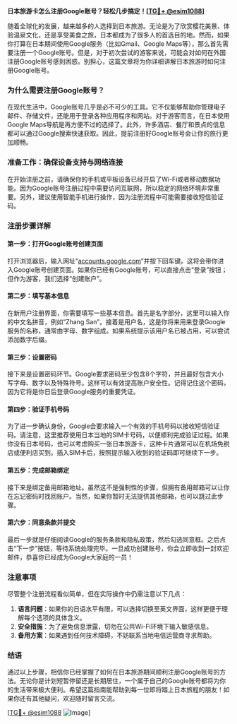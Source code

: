 **日本旅游卡怎么注册Google账号？轻松几步搞定！[[TG💪+ @esim1088](https://t.me/s/esim1088)]**

随着全球化的发展，越来越多的人选择到日本旅游。无论是为了欣赏樱花美景、体验温泉文化，还是享受美食之旅，日本都成为了很多人的首选目的地。然而，如果你打算在日本期间使用Google服务（比如Gmail、Google Maps等），那么首先需要注册一个Google账号。但是，对于初次尝试的游客来说，可能会对如何在外国注册Google账号感到困惑。别担心，这篇文章将为你详细讲解日本旅游时如何注册Google账号。

### **为什么需要注册Google账号？**

在现代生活中，Google账号几乎是必不可少的工具。它不仅能够帮助你管理电子邮件、存储文件，还能用于登录各种应用程序和网站。对于游客而言，在日本使用Google Maps导航是再方便不过的选择了。此外，许多酒店、餐厅和景点的信息都可以通过Google搜索快速获取。因此，提前注册好Google账号会让你的旅行更加顺畅。

### **准备工作：确保设备支持与网络连接**

在开始注册之前，请确保你的手机或平板设备已经开启了Wi-Fi或者移动数据功能。因为Google账号注册过程中需要访问互联网，所以稳定的网络环境非常重要。另外，建议使用智能手机进行操作，因为注册流程中可能需要接收短信验证码。

### **注册步骤详解**

#### **第一步：打开Google账号创建页面**
打开浏览器后，输入网址“[accounts.google.com](http://accounts.google.com)”并按下回车键。这将会带你进入Google账号创建页面。如果你已经有Google账号，可以直接点击“登录”按钮；但作为游客，我们选择“创建账户”。

#### **第二步：填写基本信息**
在新用户注册界面，你需要填写一些基本信息。首先是名字部分，这里可以输入你的中文名拼音，例如“Zhang San”。接着是用户名，这是你将来用来登录Google服务的名称，通常由字母、数字组成。如果系统提示该用户名已被占用，可以尝试添加数字后缀。

#### **第三步：设置密码**
接下来是设置密码环节。Google要求密码至少包含8个字符，并且最好包含大小写字母、数字以及特殊符号。这样可以有效提高账户安全性。记得记住这个密码，因为它将是你日后登录Google服务的重要凭证。

#### **第四步：验证手机号码**
为了进一步确认身份，Google会要求输入一个有效的手机号码以接收短信验证码。请注意，这里推荐使用日本当地的SIM卡号码，以便顺利完成验证过程。如果你没有日本号码，也可以考虑购买一张日本旅游卡，这种卡片通常可以在机场免税店或便利店买到。插入SIM卡后，按照提示输入收到的验证码即可继续下一步。

#### **第五步：完成邮箱绑定**
接下来是绑定备用邮箱地址。虽然这不是强制性的步骤，但拥有备用邮箱可以让你在忘记密码时找回账户。当然，如果你暂时无法提供其他邮箱，也可以跳过此步骤。

#### **第六步：同意条款并提交**
最后一步就是仔细阅读Google的服务条款和隐私政策，然后勾选同意框。之后点击“下一步”按钮，等待系统处理完毕。一旦成功创建账号，你会立即收到一封欢迎邮件，恭喜你已经成为Google大家庭的一员！

### **注意事项**

尽管整个注册流程看似简单，但在实际操作中仍需注意以下几点：
1. **语言问题**：如果你的日语水平有限，可以选择切换至英文界面，这样更便于理解每个选项的具体含义。
2. **安全措施**：为了避免信息泄露，切勿在公共Wi-Fi环境下输入敏感信息。
3. **备用方案**：如果遇到任何技术障碍，不妨联系当地电信运营商寻求帮助。

### **结语**

通过以上步骤，相信你已经掌握了如何在日本旅游期间顺利注册Google账号的方法。无论你是计划短暂停留还是长期居住，一个属于自己的Google账号都将为你的生活带来极大便利。希望这篇指南能帮助到每一位即将踏上日本旅程的朋友！如果你还有其他疑问，欢迎随时留言交流。

[[TG💪+ @esim1088](https://t.me/s/esim1088) ![Image](https://i.postimg.cc/4NQfJmqS/Snipaste-2025-05-13-00-14-12.png)]